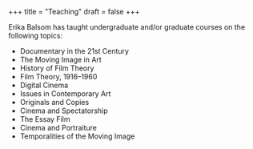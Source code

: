 +++
title = "Teaching"
draft = false
+++

Erika Balsom has taught undergraduate and/or graduate courses on the following topics:

- Documentary in the 21st Century
- The Moving Image in Art
- History of Film Theory
- Film Theory, 1916–1960
- Digital Cinema
- Issues in Contemporary Art
- Originals and Copies
- Cinema and Spectatorship
- The Essay Film
- Cinema and Portraiture
- Temporalities of the Moving Image
